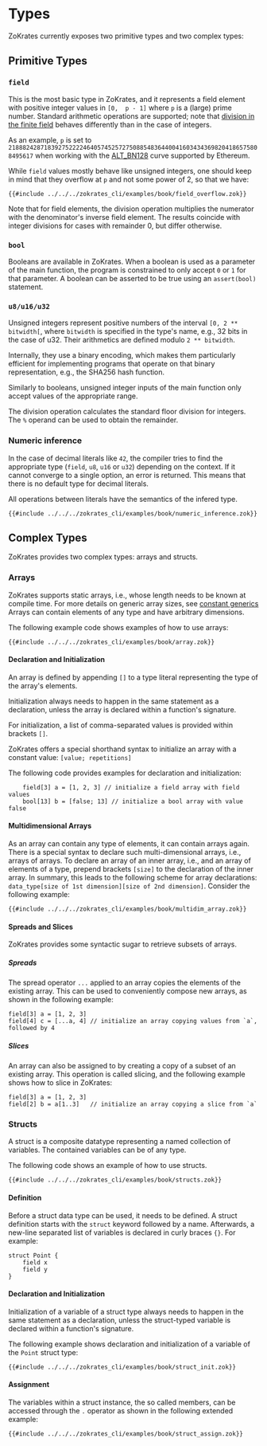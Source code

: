 # Types

ZoKrates currently exposes two primitive types and two complex types:

## Primitive Types

### `field`

This is the most basic type in ZoKrates, and it represents a field element with positive integer values in `[0,  p - 1]` where `p` is a (large) prime number. Standard arithmetic operations are supported; note that [division in the finite field](https://en.wikipedia.org/wiki/Finite_field_arithmetic) behaves differently than in the case of integers.

As an example, `p` is set to `21888242871839275222246405745257275088548364400416034343698204186575808495617` when working with the [ALT_BN128](/toolbox/proving_schemes.html#alt_bn128) curve supported by Ethereum.

While `field` values mostly behave like unsigned integers, one should keep in mind that they overflow at `p` and not some power of 2, so that we have:

```zokrates
{{#include ../../../zokrates_cli/examples/book/field_overflow.zok}}
```

Note that for field elements, the division operation multiplies the numerator with the denominator's inverse field element. The results coincide with integer divisions for cases with remainder 0, but differ otherwise.

### `bool`

Booleans are available in ZoKrates. When a boolean is used as a parameter of the main function, the program is constrained to only accept `0` or `1` for that parameter. A boolean can be asserted to be true using an `assert(bool)` statement.

### `u8/u16/u32`

Unsigned integers represent positive numbers of the interval `[0, 2 ** bitwidth[`, where `bitwidth` is specified in the type's name, e.g., 32 bits in the case of u32. Their arithmetics are defined modulo `2 ** bitwidth`.

Internally, they use a binary encoding, which makes them particularly efficient for implementing programs that operate on that binary representation, e.g., the SHA256 hash function.

Similarly to booleans, unsigned integer inputs of the main function only accept values of the appropriate range.

The division operation calculates the standard floor division for integers. The `%` operand can be used to obtain the remainder.

### Numeric inference

In the case of decimal literals like `42`, the compiler tries to find the appropriate type (`field`, `u8`, `u16` or `u32`) depending on the context. If it cannot converge to a single option, an error is returned. This means that there is no default type for decimal literals.

All operations between literals have the semantics of the infered type.

```zokrates
{{#include ../../../zokrates_cli/examples/book/numeric_inference.zok}}
```

## Complex Types

ZoKrates provides two complex types: arrays and structs.

### Arrays

ZoKrates supports static arrays, i.e., whose length needs to be known at compile time. For more details on generic array sizes, see [constant generics](/language/generics.html)
Arrays can contain elements of any type and have arbitrary dimensions.

The following example code shows examples of how to use arrays:

```zokrates
{{#include ../../../zokrates_cli/examples/book/array.zok}}
```

#### Declaration and Initialization
An array is defined by appending `[]` to a type literal representing the type of the array's elements.

Initialization always needs to happen in the same statement as a declaration, unless the array is declared within a function's signature.

For initialization, a list of comma-separated values is provided within brackets `[]`.

ZoKrates offers a special shorthand syntax to initialize an array with a constant value:
`[value; repetitions]`


The following code provides examples for declaration and initialization:
```zokrates
    field[3] a = [1, 2, 3] // initialize a field array with field values
    bool[13] b = [false; 13] // initialize a bool array with value false
```

#### Multidimensional Arrays

As an array can contain any type of elements, it can contain arrays again.
There is a special syntax to declare such multi-dimensional arrays, i.e., arrays of arrays.
To declare an array of an inner array, i.e., and an array of elements of a type, prepend brackets `[size]` to the declaration of the inner array.
In summary, this leads to the following scheme for array declarations:
`data_type[size of 1st dimension][size of 2nd dimension]`.
Consider the following example:

```zokrates
{{#include ../../../zokrates_cli/examples/book/multidim_array.zok}}
```

#### Spreads and Slices
ZoKrates provides some syntactic sugar to retrieve subsets of arrays.

##### Spreads
The spread operator `...` applied to an array copies the elements of the existing array.
This can be used to conveniently compose new arrays, as shown in the following example:
```
field[3] a = [1, 2, 3]
field[4] c = [...a, 4] // initialize an array copying values from `a`, followed by 4
```

##### Slices
An array can also be assigned to by creating a copy of a subset of an existing array.
This operation is called slicing, and the following example shows how to slice in ZoKrates:
```
field[3] a = [1, 2, 3]
field[2] b = a[1..3]   // initialize an array copying a slice from `a`
```

### Structs
A struct is a composite datatype representing a named collection of variables.
The contained variables can be of any type.

The following code shows an example of how to use structs.

```zokrates
{{#include ../../../zokrates_cli/examples/book/structs.zok}}
```

#### Definition
Before a struct data type can be used, it needs to be defined.
A struct definition starts with the `struct` keyword followed by a name. Afterwards, a new-line separated list of variables is declared in curly braces `{}`. For example:

```zokrates
struct Point {
	field x
	field y
}
```

#### Declaration and Initialization

Initialization of a variable of a struct type always needs to happen in the same statement as a declaration, unless the struct-typed variable is declared within a function's signature.

The following example shows declaration and initialization of a variable of the `Point` struct type:

```zokrates
{{#include ../../../zokrates_cli/examples/book/struct_init.zok}}
```

#### Assignment
The variables within a struct instance, the so called members, can be accessed through the `.` operator as shown in the following extended example:

```zokrates
{{#include ../../../zokrates_cli/examples/book/struct_assign.zok}}
```
